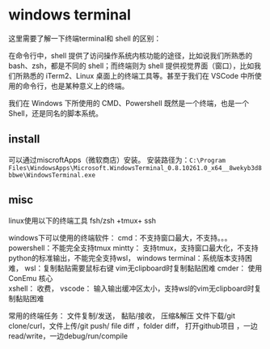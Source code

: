 # windows terminal



这里需要了解一下终端terminal和 shell 的区别：

在命令行中，shell 提供了访问操作系统内核功能的途径，比如说我们所熟悉的 bash、zsh，都是不同的 shell；而终端则为 shell 提供视觉界面（窗口），比如我们所熟悉的 iTerm2、Linux 桌面上的终端工具等。甚至于我们在 VSCode 中所使用的命令行，也是某种意义上的终端。

我们在 Windows 下所使用的 CMD、Powershell 既然是一个终端，也是一个 Shell，还是同名的脚本系统。

## install

可以通过miscroftApps（微软商店）安装。
安装路径为：`C:\Program Files\WindowsApps\Microsoft.WindowsTerminal_0.8.10261.0_x64__8wekyb3d8bbwe\WindowsTerminal.exe`


## misc

linux使用以下的终端工具
fsh/zsh +tmux+ ssh

windows下可以使用的终端软件：
cmd：不支持窗口最大，不支持。。。
powershell：不能完全支持tmux
mintty： 支持tmux，支持窗口最大化，不支持python的标准输出，不能完全支持wsl，
windows terminal：系统版本支持困难，
wsl：复制黏贴需要鼠标右键 vim无clipboard时复制黏贴困难
cmder： 使用ConEmu 核心	
xshell： 收费，
vscode： 输入输出缓冲区太小，支持wsl的vim无clipboard时复制黏贴困难


常用的终端任务：
文件复制/发送， 黏贴/接收， 压缩&解压
文件下载/git clone/curl，文件上传/git push/
file diff ，folder diff，
打开github项目 ，一边 read/write，一边debug/run/compile
